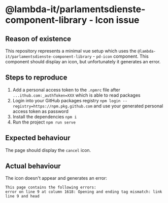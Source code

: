 # @lambda-it/parlamentsdienste-component-library - Icon issue 
## Reason of existence
This repository represents a minimal vue setup which uses the `@lambda-it/parlamentsdienste-component-library` - 
`pd-icon` component. This component should display an icon, but unfortunately it generates an error.

## Steps to reproduce
1. Add a personal access token to the `.npmrc` file after `...ithub.com:_authToken=XXX` which is able to read packages
4. Login into your GitHub packages registry `npm login --registry=https://npm.pkg.github.com` and use your generated 
personal access token as password
5. Install the dependencies `npm i`
6. Run the project `npm run serve`

## Expected behaviour
The page should display the `cancel` icon.

## Actual behaviour
The icon doesn't appear and generates an error:
```
This page contains the following errors:
error on line 9 at column 1618: Opening and ending tag mismatch: link line 9 and head
```